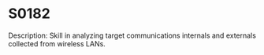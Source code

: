 # S0182
Description: Skill in analyzing target communications internals and externals collected from wireless LANs.
